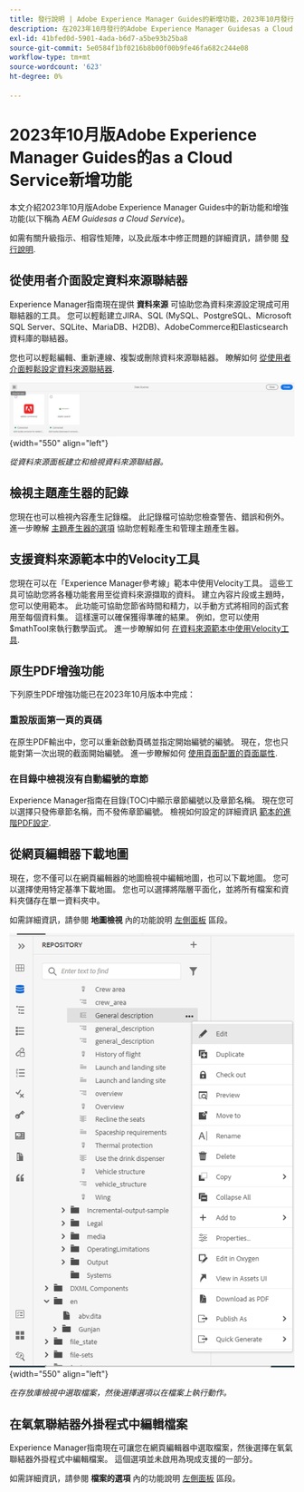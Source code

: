 ```yaml
---
title: 發行說明 | Adobe Experience Manager Guides的新增功能，2023年10月發行
description: 在2023年10月發行的Adobe Experience Manager Guidesas a Cloud Service中瞭解新功能和增強功能。
exl-id: 41bfed0d-5901-4ada-b6d7-a5be93b25ba8
source-git-commit: 5e0584f1bf0216b8b00f00b9fe46fa682c244e08
workflow-type: tm+mt
source-wordcount: '623'
ht-degree: 0%

---
```


# 2023年10月版Adobe Experience Manager Guides的as a Cloud Service新增功能

本文介紹2023年10月版Adobe Experience Manager Guides中的新功能和增強功能(以下稱為 *AEM Guidesas a Cloud Service*)。

如需有關升級指示、相容性矩陣，以及此版本中修正問題的詳細資訊，請參閱 [發行說明](release-notes-2023.10.0.md).


## 從使用者介面設定資料來源聯結器

Experience Manager指南現在提供 **資料來源** 可協助您為資料來源設定現成可用聯結器的工具。 您可以輕鬆建立JIRA、SQL (MySQL、PostgreSQL、Microsoft SQL Server、SQLite、MariaDB、H2DB)、AdobeCommerce和Elasticsearch資料庫的聯結器。

您也可以輕鬆編輯、重新連線、複製或刪除資料來源聯結器。 瞭解如何 [從使用者介面輕鬆設定資料來源聯結器](../cs-install-guide/conf-data-source-connector-tools.md).

![「資料來源」面板中列出的資料來源聯結器](assets/data-sources-create-window.png){width="550" align="left"}

*從資料來源面板建立和檢視資料來源聯結器。*

## 檢視主題產生器的記錄

您現在也可以檢視內容產生記錄檔。 此記錄檔可協助您檢查警告、錯誤和例外。  進一步瞭解 [主題產生器的選項](../user-guide/web-editor-content-snippet.md#options-for-a-topic-generator) 協助您輕鬆產生和管理主題產生器。

## 支援資料來源範本中的Velocity工具

您現在可以在「Experience Manager參考線」範本中使用Velocity工具。 這些工具可協助您將各種功能套用至從資料來源擷取的資料。 建立內容片段或主題時，您可以使用範本。 此功能可協助您節省時間和精力，以手動方式將相同的函式套用至每個資料集。  這樣還可以確保獲得準確的結果。
例如，您可以使用$mathTool來執行數學函式。
進一步瞭解如何 [在資料來源範本中使用Velocity工具](../user-guide/web-editor-content-snippet.md#use-velocity-tools).


## 原生PDF增強功能

下列原生PDF增強功能已在2023年10月版本中完成：

### 重設版面第一頁的頁碼

在原生PDF輸出中，您可以重新啟動頁碼並指定開始編號的編號。 現在，您也只能對第一次出現的截面開始編號。
進一步瞭解如何 [使用頁面配置的頁面屬性](../native-pdf/design-page-layout.md#page-props-page-layout).


### 在目錄中檢視沒有自動編號的章節

Experience Manager指南在目錄(TOC)中顯示章節編號以及章節名稱。 現在您可以選擇只發佈章節名稱，而不發佈章節編號。 檢視如何設定的詳細資訊 [範本的進階PDF設定](../native-pdf/components-pdf-template.md#advanced-pdf-settings).

## 從網頁編輯器下載地圖

現在，您不僅可以在網頁編輯器的地圖檢視中編輯地圖，也可以下載地圖。 您可以選擇使用特定基準下載地圖。 您也可以選擇將階層平面化，並將所有檔案和資料夾儲存在單一資料夾中。

如需詳細資訊，請參閱 **地圖檢視** 內的功能說明 [左側面板](../user-guide/web-editor-features.md#id2051EA0M0HS) 區段。

![存放庫檢視中檔案的選項功能表](assets/options-menu-repo-view-file-level-2310.png){width="550" align="left"}

*在存放庫檢視中選取檔案，然後選擇選項以在檔案上執行動作。*

## 在氧氣聯結器外掛程式中編輯檔案

Experience Manager指南現在可讓您在網頁編輯器中選取檔案，然後選擇在氧氣聯結器外掛程式中編輯檔案。 這個選項並未啟用為現成支援的一部分。

如需詳細資訊，請參閱 **檔案的選項** 內的功能說明 [左側面板](../user-guide/web-editor-features.md#id2051EA0M0HS) 區段。
